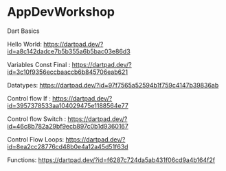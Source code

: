 # AppDevWorkshop

Dart Basics

Hello World:
https://dartpad.dev/?id=a8c142dadce7b5b355a6b5bac03e86d3

Variables Const Final :
https://dartpad.dev/?id=3c10f9356eccbaaccb6b845706eab621

Datatypes: 
https://dartpad.dev/?id=97f7565a52594b1f759c4147b39836ab

Control flow If : 
https://dartpad.dev/?id=3957378533aa104029475e1188564e77

Control flow Switch : 
https://dartpad.dev/?id=46c8b782a29bf9ecb897c0b1d9360167

Control Flow Loops: 
https://dartpad.dev/?id=8ea2cc28776cd48b0e4a12a45d51f63d

Functions:
https://dartpad.dev/?id=f6287c724da5ab431f06cd9a4b164f2f

